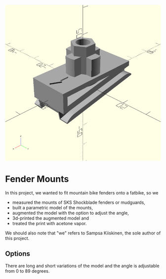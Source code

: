 ![Cover Art](mount-short.png)

# Fender Mounts

In this project,
we wanted to fit mountain bike fenders onto a fatbike, so we

* measured the mounts of SKS Shockblade fenders or mudguards,
* built a parametric model of the mounts,
* augmented the model with the option to adjust the angle,
* 3d-printed the augmented model and
* treated the print with acetone vapor.

We should also note that "we" refers to Sampsa Kiiskinen,
the sole author of this project.

## Options

There are long and short variations of the model and
the angle is adjustable from 0 to 89 degrees.
